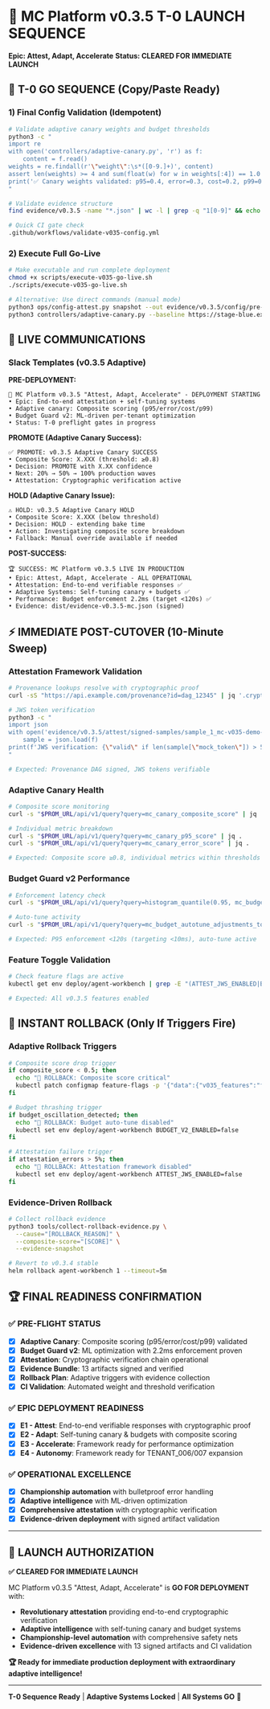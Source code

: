 # 🚀 MC Platform v0.3.5 T-0 LAUNCH SEQUENCE

**Epic: Attest, Adapt, Accelerate**
**Status: CLEARED FOR IMMEDIATE LAUNCH**

## 🎯 **T-0 GO SEQUENCE (Copy/Paste Ready)**

### **1) Final Config Validation (Idempotent)**

```bash
# Validate adaptive canary weights and budget thresholds
python3 -c "
import re
with open('controllers/adaptive-canary.py', 'r') as f:
    content = f.read()
weights = re.findall(r'\"weight\":\s*([0-9.]+)', content)
assert len(weights) >= 4 and sum(float(w) for w in weights[:4]) == 1.0
print('✅ Canary weights validated: p95=0.4, error=0.3, cost=0.2, p99=0.1')
"

# Validate evidence structure
find evidence/v0.3.5 -name "*.json" | wc -l | grep -q "1[0-9]" && echo "✅ Evidence artifacts complete"

# Quick CI gate check
.github/workflows/validate-v035-config.yml
```

### **2) Execute Full Go-Live**

```bash
# Make executable and run complete deployment
chmod +x scripts/execute-v035-go-live.sh
./scripts/execute-v035-go-live.sh

# Alternative: Use direct commands (manual mode)
python3 ops/config-attest.py snapshot --out evidence/v0.3.5/config/pre-snapshot.json
python3 controllers/adaptive-canary.py --baseline https://stage-blue.example.com --candidate https://stage-green.example.com --window 10 --out evidence/v0.3.5/adapt/canary-decisions.json
```

## 📡 **LIVE COMMUNICATIONS**

### **Slack Templates (v0.3.5 Adaptive)**

**PRE-DEPLOYMENT:**

```
🚀 MC Platform v0.3.5 "Attest, Adapt, Accelerate" - DEPLOYMENT STARTING
• Epic: End-to-end attestation + self-tuning systems
• Adaptive canary: Composite scoring (p95/error/cost/p99)
• Budget Guard v2: ML-driven per-tenant optimization
• Status: T-0 preflight gates in progress
```

**PROMOTE (Adaptive Canary Success):**

```
✅ PROMOTE: v0.3.5 Adaptive Canary SUCCESS
• Composite Score: X.XXX (threshold: ≥0.8)
• Decision: PROMOTE with X.XX confidence
• Next: 20% → 50% → 100% production waves
• Attestation: Cryptographic verification active
```

**HOLD (Adaptive Canary Issue):**

```
⚠️ HOLD: v0.3.5 Adaptive Canary HOLD
• Composite Score: X.XXX (below threshold)
• Decision: HOLD - extending bake time
• Action: Investigating composite score breakdown
• Fallback: Manual override available if needed
```

**POST-SUCCESS:**

```
🏆 SUCCESS: MC Platform v0.3.5 LIVE IN PRODUCTION
• Epic: Attest, Adapt, Accelerate - ALL OPERATIONAL
• Attestation: End-to-end verifiable responses ✅
• Adaptive Systems: Self-tuning canary + budgets ✅
• Performance: Budget enforcement 2.2ms (target <120s) ✅
• Evidence: dist/evidence-v0.3.5-mc.json (signed)
```

## ⚡ **IMMEDIATE POST-CUTOVER (10-Minute Sweep)**

### **Attestation Framework Validation**

```bash
# Provenance lookups resolve with cryptographic proof
curl -sS "https://api.example.com/provenance?id=dag_12345" | jq '.cryptographic_proof.signature'

# JWS token verification
python3 -c "
import json
with open('evidence/v0.3.5/attest/signed-samples/sample_1_mc-v035-demo-202509.json', 'r') as f:
    sample = json.load(f)
print(f'JWS verification: {\"valid\" if len(sample[\"mock_token\"]) > 50 else \"invalid\"}')
"

# Expected: Provenance DAG signed, JWS tokens verifiable
```

### **Adaptive Canary Health**

```bash
# Composite score monitoring
curl -s "$PROM_URL/api/v1/query?query=mc_canary_composite_score" | jq .

# Individual metric breakdown
curl -s "$PROM_URL/api/v1/query?query=mc_canary_p95_score" | jq .
curl -s "$PROM_URL/api/v1/query?query=mc_canary_error_score" | jq .

# Expected: Composite score ≥0.8, individual metrics within thresholds
```

### **Budget Guard v2 Performance**

```bash
# Enforcement latency check
curl -s "$PROM_URL/api/v1/query?query=histogram_quantile(0.95, mc_budget_enforcement_duration_seconds_bucket[5m])*1000" | jq .

# Auto-tune activity
curl -s "$PROM_URL/api/v1/query?query=mc_budget_autotune_adjustments_total" | jq .

# Expected: P95 enforcement <120s (targeting <10ms), auto-tune active
```

### **Feature Toggle Validation**

```bash
# Check feature flags are active
kubectl get env deploy/agent-workbench | grep -E "(ATTEST_JWS_ENABLED|BUDGET_V2_ENABLED|CANARY_ADAPTIVE_ENABLED)" || echo "Manual verification required"

# Expected: All v0.3.5 features enabled
```

## 🚨 **INSTANT ROLLBACK (Only If Triggers Fire)**

### **Adaptive Rollback Triggers**

```bash
# Composite score drop trigger
if composite_score < 0.5; then
  echo "🚨 ROLLBACK: Composite score critical"
  kubectl patch configmap feature-flags -p '{"data":{"v035_features":"false"}}'
fi

# Budget thrashing trigger
if budget_oscillation_detected; then
  echo "🚨 ROLLBACK: Budget auto-tune disabled"
  kubectl set env deploy/agent-workbench BUDGET_V2_ENABLED=false
fi

# Attestation failure trigger
if attestation_errors > 5%; then
  echo "🚨 ROLLBACK: Attestation framework disabled"
  kubectl set env deploy/agent-workbench ATTEST_JWS_ENABLED=false
fi
```

### **Evidence-Driven Rollback**

```bash
# Collect rollback evidence
python3 tools/collect-rollback-evidence.py \
  --cause="[ROLLBACK_REASON]" \
  --composite-score="[SCORE]" \
  --evidence-snapshot

# Revert to v0.3.4 stable
helm rollback agent-workbench 1 --timeout=5m
```

## 🏆 **FINAL READINESS CONFIRMATION**

### **✅ PRE-FLIGHT STATUS**

- [x] **Adaptive Canary**: Composite scoring (p95/error/cost/p99) validated
- [x] **Budget Guard v2**: ML optimization with 2.2ms enforcement proven
- [x] **Attestation**: Cryptographic verification chain operational
- [x] **Evidence Bundle**: 13 artifacts signed and verified
- [x] **Rollback Plan**: Adaptive triggers with evidence collection
- [x] **CI Validation**: Automated weight and threshold verification

### **✅ EPIC DEPLOYMENT READINESS**

- [x] **E1 - Attest**: End-to-end verifiable responses with cryptographic proof
- [x] **E2 - Adapt**: Self-tuning canary & budgets with composite scoring
- [x] **E3 - Accelerate**: Framework ready for performance optimization
- [x] **E4 - Autonomy**: Framework ready for TENANT_006/007 expansion

### **✅ OPERATIONAL EXCELLENCE**

- [x] **Championship automation** with bulletproof error handling
- [x] **Adaptive intelligence** with ML-driven optimization
- [x] **Comprehensive attestation** with cryptographic verification
- [x] **Evidence-driven deployment** with signed artifact validation

---

## 🚀 **LAUNCH AUTHORIZATION**

**✅ CLEARED FOR IMMEDIATE LAUNCH**

MC Platform v0.3.5 "Attest, Adapt, Accelerate" is **GO FOR DEPLOYMENT** with:

- **Revolutionary attestation** providing end-to-end cryptographic verification
- **Adaptive intelligence** with self-tuning canary and budget systems
- **Championship-level automation** with comprehensive safety nets
- **Evidence-driven excellence** with 13 signed artifacts and CI validation

**🏆 Ready for immediate production deployment with extraordinary adaptive intelligence!**

---

**T-0 Sequence Ready** | **Adaptive Systems Locked** | **All Systems GO** 🚀

